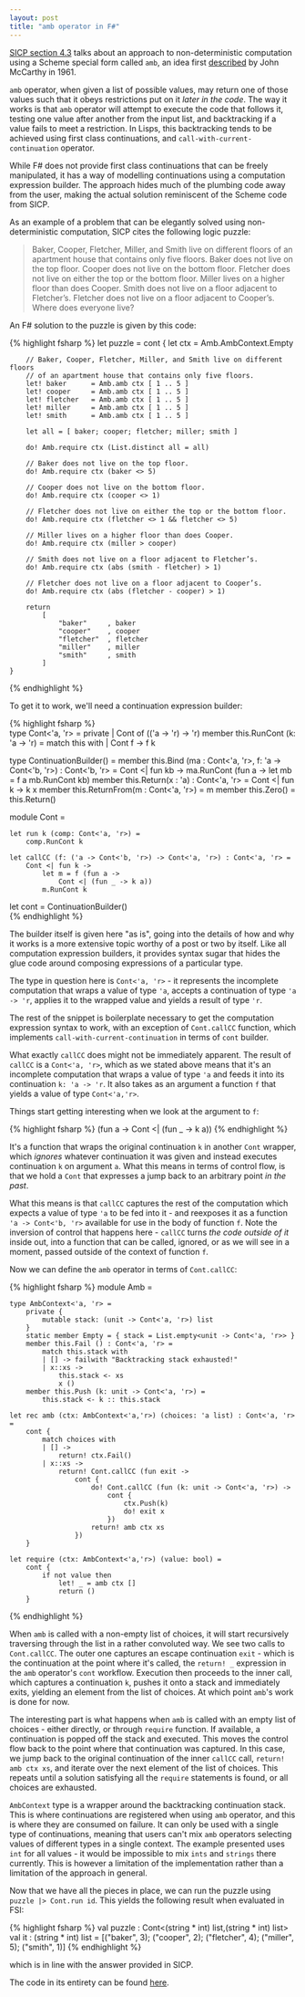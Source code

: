 ```yaml
---
layout: post
title: "amb operator in F#"
---
```


[SICP section 4.3](https://mitpress.mit.edu/sites/default/files/sicp/full-text/book/book-Z-H-28.html#%_sec_4.3.1) talks about an approach to non-deterministic computation using a Scheme special form called `amb`, an idea first [described](http://www-formal.stanford.edu/jmc/basis1.pdf) by John McCarthy in 1961. 

`amb` operator, when given a list of possible values, may return one of those values such that it obeys restrictions put on it *later in the code*. The way it works is that `amb` operator will attempt to execute the code that follows it, testing one value after another from the input list, and backtracking if a value fails to meet a restriction. In Lisps, this backtracking tends to be achieved using first class continuations, and `call-with-current-continuation` operator.

While F# does not provide first class continuations that can be freely manipulated, it has a way of modelling continuations using a computation expression builder. The approach hides much of the plumbing code away from the user, making the actual solution reminiscent of the Scheme code from SICP. 

As an example of a problem that can be elegantly solved using non-deterministic computation, SICP cites the following logic puzzle:

> Baker, Cooper, Fletcher, Miller, and Smith live on different floors of an apartment house that contains only five
floors. Baker does not live on the top floor. Cooper does not live on the bottom floor. Fletcher does not live on either the top or the bottom floor. 
Miller lives on a higher floor than does Cooper. Smith does not live on a floor adjacent to Fletcher’s. Fletcher does not live on a floor adjacent to Cooper’s. Where does everyone live?

An F# solution to the puzzle is given by this code:

{% highlight fsharp %}
let puzzle = 
    cont {
        let ctx = Amb.AmbContext.Empty

        // Baker, Cooper, Fletcher, Miller, and Smith live on different floors 
        // of an apartment house that contains only five floors. 
        let! baker      = Amb.amb ctx [ 1 .. 5 ]
        let! cooper     = Amb.amb ctx [ 1 .. 5 ]
        let! fletcher   = Amb.amb ctx [ 1 .. 5 ]
        let! miller     = Amb.amb ctx [ 1 .. 5 ]
        let! smith      = Amb.amb ctx [ 1 .. 5 ]
        
        let all = [ baker; cooper; fletcher; miller; smith ]

        do! Amb.require ctx (List.distinct all = all)

        // Baker does not live on the top floor. 
        do! Amb.require ctx (baker <> 5)
        
        // Cooper does not live on the bottom floor. 
        do! Amb.require ctx (cooper <> 1)
        
        // Fletcher does not live on either the top or the bottom floor. 
        do! Amb.require ctx (fletcher <> 1 && fletcher <> 5)

        // Miller lives on a higher floor than does Cooper. 
        do! Amb.require ctx (miller > cooper)

        // Smith does not live on a floor adjacent to Fletcher’s. 
        do! Amb.require ctx (abs (smith - fletcher) > 1)

        // Fletcher does not live on a floor adjacent to Cooper’s. 
        do! Amb.require ctx (abs (fletcher - cooper) > 1)

        return 
            [
                "baker"     , baker   
                "cooper"    , cooper  
                "fletcher"  , fletcher
                "miller"    , miller  
                "smith"     , smith   
            ]
    }
{% endhighlight %}

To get it to work, we'll need a continuation expression builder: 

{% highlight fsharp %}   
type Cont<'a, 'r> = 
    private | Cont of (('a -> 'r) -> 'r)
    member this.RunCont (k: 'a -> 'r) = 
        match this with
        | Cont f -> f k
   
type ContinuationBuilder() =
    member this.Bind (ma : Cont<'a, 'r>, f: 'a -> Cont<'b, 'r>) : Cont<'b, 'r> = 
        Cont <| fun kb -> 
            ma.RunCont (fun a -> 
                let mb = f a
                mb.RunCont kb)
    member this.Return(x : 'a) : Cont<'a, 'r> = 
        Cont <| fun k -> k x
    member this.ReturnFrom(m : Cont<'a, 'r>) = m
    member this.Zero() = this.Return()
	
module Cont = 
    
    let run k (comp: Cont<'a, 'r>) = 
        comp.RunCont k

    let callCC (f: ('a -> Cont<'b, 'r>) -> Cont<'a, 'r>) : Cont<'a, 'r> = 
        Cont <| fun k ->
            let m = f (fun a ->
                Cont <| (fun _ -> k a)) 
            m.RunCont k

let cont = ContinuationBuilder()	
{% endhighlight %} 

The builder itself is given here "as is", going into the details of how and why it works is a more extensive topic worthy of a post or two by itself. Like all computation expression builders, it provides syntax sugar that hides the glue code around composing expressions of a particular type. 

The type in question here is `Cont<'a, 'r>` - it represents the incomplete computation that wraps a value of type `'a`, accepts a continuation of type `'a -> 'r`, applies it to the wrapped value and yields a result of type `'r`.

The rest of the snippet is boilerplate necessary to get the computation expression syntax to work, with an exception of `Cont.callCC` function, which implements `call-with-current-continuation` in terms of `cont` builder. 

What exactly `callCC` does might not be immediately apparent. The result of `callCC` is a `Cont<'a, 'r>`, which as we stated above means that it's an incomplete computation that wraps a value of type `'a` and feeds it into its continuation `k: 'a -> 'r`. It also takes as an argument a function `f` that yields a value of type `Cont<'a,'r>`.

Things start getting interesting when we look at the argument to `f`:

{% highlight fsharp %}
(fun a -> Cont <| (fun _ -> k a))
{% endhighlight %}

It's a function that wraps the original continuation `k` in another `Cont` wrapper, which *ignores* whatever continuation it was given and instead executes continuation `k` on argument `a`. What this means in terms of control flow, is that we hold a `Cont` that expresses a jump back to an arbitrary point *in the past*.

What this means is that `callCC` captures the rest of the computation which expects a value of type `'a` to be fed into it - and reexposes it as a function `'a -> Cont<'b, 'r>` available for use in the body of function `f`. Note the inversion of control that happens here - `callCC` turns *the code outside of it* inside out, into a function that can be called, ignored, or as we will see in a moment, passed outside of the context of function `f`.

Now we can define the `amb` operator in terms of `Cont.callCC`:

{% highlight fsharp %} 
module Amb = 

    type AmbContext<'a, 'r> = 
        private {
            mutable stack: (unit -> Cont<'a, 'r>) list 
        }
        static member Empty = { stack = List.empty<unit -> Cont<'a, 'r>> }
        member this.Fail () : Cont<'a, 'r> = 
            match this.stack with
            | [] -> failwith "Backtracking stack exhausted!"
            | x::xs -> 
                this.stack <- xs
                x ()
        member this.Push (k: unit -> Cont<'a, 'r>) = 
            this.stack <- k :: this.stack           
            
    let rec amb (ctx: AmbContext<'a,'r>) (choices: 'a list) : Cont<'a, 'r> = 
        cont {
            match choices with
            | [] -> 
                return! ctx.Fail()
            | x::xs ->
                return! Cont.callCC (fun exit ->
                    cont {
                        do! Cont.callCC (fun (k: unit -> Cont<'a, 'r>) -> 
                            cont {
                                ctx.Push(k)
                                do! exit x
                            })
                        return! amb ctx xs
                    })
        }

    let require (ctx: AmbContext<'a,'r>) (value: bool) = 
        cont {
            if not value then 
                let! _ = amb ctx []
                return ()
        }
{% endhighlight %} 

When `amb` is called with a non-empty list of choices, it will start recursively traversing through the list in a rather convoluted way. We see two calls to `Cont.callCC`. The outer one captures an escape continuation `exit` - which is the continuation at the point where it's called, the `return! _` expression in the `amb` operator's `cont` workflow. Execution then proceeds to the inner call, which captures a continuation `k`, pushes it onto a stack and immediately exits, yielding an element from the list of choices. At which point `amb`'s work is done for now.

The interesting part is what happens when `amb` is called with an empty list of choices - either directly, or through `require` function. If available, a continuation is popped off the stack and executed. This moves the control flow back to the point where that continuation was captured. In this case, we jump back to the original continuation of the inner `callCC` call, `return! amb ctx xs`, and iterate over the next element of the list of choices. This repeats until a solution satisfying all the `require` statements is found, or all choices are exhausted.

`AmbContext` type is a wrapper around the backtracking continuation stack. This is where continuations are registered when using `amb` operator, and this is where they are consumed on failure. It can only be used with a single type of continuations, meaning that users can't mix `amb` operators selecting values of different types in a single context. The example presented uses `int` for all values - it would be impossible to mix `ints` and `strings` there currently. This is however a limitation of the implementation rather than a limitation of the approach in general.

Now that we have all the pieces in place, we can run the puzzle using `puzzle |> Cont.run id`. This yields the following result when evaluated in FSI:

{% highlight fsharp %} 
val puzzle : Cont<(string * int) list,(string * int) list>
val it : (string * int) list =
  [("baker", 3); ("cooper", 2); ("fletcher", 4); ("miller", 5); ("smith", 1)]
{% endhighlight %} 

which is in line with the answer provided in SICP.

The code in its entirety can be found [here](...). 